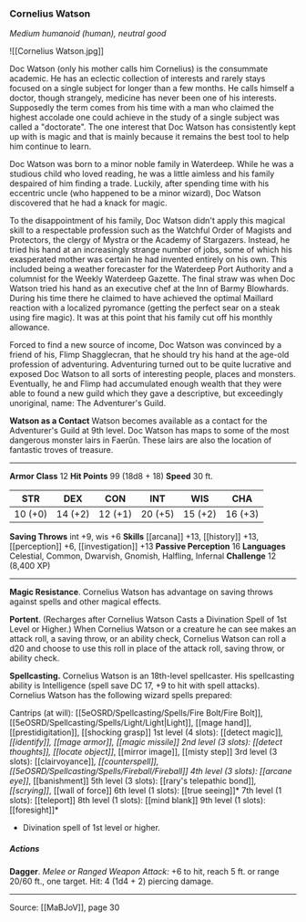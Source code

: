 ### Cornelius Watson
_Medium humanoid (human), neutral good_

![[Cornelius Watson.jpg]]

Doc Watson (only his mother calls him Cornelius) is the consummate academic. He has an eclectic collection of interests and rarely stays focused on a single subject for longer than a few months. He calls himself a doctor, though strangely, medicine has never been one of his interests. Supposedly the term comes from his time with a man who claimed the highest accolade one could achieve in the study of a single subject was called a "doctorate". The one interest that Doc Watson has consistently kept up with is magic and that is mainly because it remains the best tool to help him continue to learn.

Doc Watson was born to a minor noble family in Waterdeep. While he was a studious child who loved reading, he was a little aimless and his family despaired of him finding a trade. Luckily, after spending time with his eccentric uncle (who happened to be a minor wizard), Doc Watson discovered that he had a knack for magic.

To the disappointment of his family, Doc Watson didn't apply this magical skill to a respectable profession such as the Watchful Order of Magists and Protectors, the clergy of Mystra or the Academy of Stargazers. Instead, he tried his hand at an increasingly strange number of jobs, some of which his exasperated mother was certain he had invented entirely on his own. This included being a weather forecaster for the Waterdeep Port Authority and a columnist for the Weekly Waterdeep Gazette. The final straw was when Doc Watson tried his hand as an executive chef at the Inn of Barmy Blowhards. During his time there he claimed to have achieved the optimal Maillard reaction with a localized pyromance (getting the perfect sear on a steak using fire magic). It was at this point that his family cut off his monthly allowance.

Forced to find a new source of income, Doc Watson was convinced by a friend of his, Flimp Shagglecran, that he should try his hand at the age-old profession of adventuring. Adventuring turned out to be quite lucrative and exposed Doc Watson to all sorts of interesting people, places and monsters. Eventually, he and Flimp had accumulated enough wealth that they were able to found a new guild which they gave a descriptive, but exceedingly unoriginal, name: The Adventurer's Guild.

**Watson as a Contact** Watson becomes available as a contact for the Adventurer's Guild at 9th level. Doc Watson has maps to some of the most dangerous monster lairs in Faerûn. These lairs are also the location of fantastic troves of treasure.






---

**Armor Class** 12
**Hit Points** 99 (18d8 + 18)
**Speed** 30 ft.

| STR     | DEX     | CON     | INT     | WIS     | CHA     |
|---------|---------|---------|---------|---------|---------|
| 10 (+0) | 14 (+2) | 12 (+1) | 20 (+5) | 15 (+2) | 16 (+3) |

**Saving Throws** int +9, wis +6
**Skills** [[arcana]] +13, [[history]] +13, [[perception]] +6, [[investigation]] +13
**Passive Perception** 16
**Languages** Celestial, Common, Dwarvish, Gnomish, Halfling, Infernal
**Challenge** 12 (8,400 XP)

---

**Magic Resistance**. Cornelius Watson has advantage on saving throws against spells and other magical effects.

**Portent**. (Recharges after Cornelius Watson Casts a Divination Spell of 1st Level or Higher.) When Cornelius Watson or a creature he can see makes an attack roll, a saving throw, or an ability check, Cornelius Watson can roll a d20 and choose to use this roll in place of the attack roll, saving throw, or ability check.

**Spellcasting.** Cornelius Watson is an 18th-level spellcaster. His spellcasting ability is Intelligence (spell save DC 17, +9 to hit with spell attacks). Cornelius Watson has the following wizard spells prepared:

Cantrips (at will): [[5eOSRD/Spellcasting/Spells/Fire Bolt/Fire Bolt]], [[5eOSRD/Spellcasting/Spells/Light/Light|Light]], [[mage hand]], [[prestidigitation]], [[shocking grasp]]
1st level (4 slots): [[detect magic]]*, [[identify]], [[mage armor]], [[magic missile]]
2nd level (3 slots): [[detect thoughts]], [[locate object]]*, [[mirror image]], [[misty step]]
3rd level (3 slots): [[clairvoyance]]*, [[counterspell]], [[5eOSRD/Spellcasting/Spells/Fireball/Fireball]]
4th level (3 slots): [[arcane eye]]*, [[banishment]]
5th level (3 slots): [[rary's telepathic bond]]*, [[scrying]]*, [[wall of force]]
6th level (1 slots): [[true seeing]]*
7th level (1 slots): [[teleport]]
8th level (1 slots): [[mind blank]]
9th level (1 slots): [[foresight]]*

* Divination spell of 1st level or higher.

##### Actions
**Dagger**. _Melee or Ranged Weapon Attack:_ +6 to hit, reach 5 ft. or range 20/60 ft., one target. Hit: 4 (1d4 + 2) piercing damage.


---

Source: [[MaBJoV]], page 30